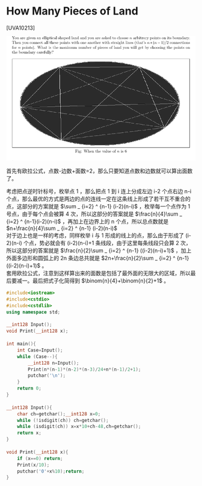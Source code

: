 # How Many Pieces of Land
[UVA10213]

![UVA10213](_v_images/_uva10213_1546135911_1569275978.png)

首先有欧拉公式，点数-边数+面数=2，那么只要知道点数和边数就可以算出面数了。

考虑把点逆时针标号，枚举点 1 ，那么把点 1 到 i 连上分成左边 i-2 个点右边 n-i 个点，那么最优的方式是两边的点的连线一定在这条线上形成了若干互不重合的点，这部分的方案就是 $\sum _ {i=2} ^ {n-1} (i-2)(n-i)$ ，枚举每一个点作为 1 号点，由于每个点会被算 4 次，所以这部分的答案就是 $\frac{n}{4}\sum _ {i=2} ^ {n-1}(i-2)(n-i)$ ，再加上在边界上的 n 个点，所以总点数就是 $n+\frac{n}{4}\sum _ {i=2} ^ {n-1} (i-2)(n-i)$  
对于边上也是一样的考虑，同样枚举 i 与 1 形成的线上的点，那么由于形成了 (i-2)(n-i) 个点，势必就会有 (i-2)(n-i)+1 条线段，由于这里每条线段只会算 2 次，所以这部分的答案就是 $\frac{n}{2}\sum _ {i=2} ^ {n-1} ((i-2)(n-i)+1)$ ，加上外面多边形和圆弧上的 2n 条边总共就是 $2n+\frac{n}{2}\sum _ {i=2} ^ {n-1} ((i-2)(n-i)+1)$ 。  
套用欧拉公式，注意到这样算出来的面数是包括了最外面的无限大的区域，所以最后要减一。最后把式子化简得到 $\binom{n}{4}+\binom{n}{2}+1$ 。

```cpp
#include<iostream>
#include<cstdio>
#include<cstdlib>
using namespace std;

__int128 Input();
void Print(__int128 x);

int main(){
	int Case=Input();
	while (Case--){
		__int128 n=Input();
		Print(n*(n-1)*(n-2)*(n-3)/24+n*(n-1)/2+1);
		putchar('\n');
	}
	return 0;
}

__int128 Input(){
	char ch=getchar();__int128 x=0;
	while (!isdigit(ch)) ch=getchar();
	while (isdigit(ch)) x=x*10+ch-48,ch=getchar();
	return x;
}

void Print(__int128 x){
	if (x==0) return;
	Print(x/10);
	putchar('0'+x%10);return;
}
```